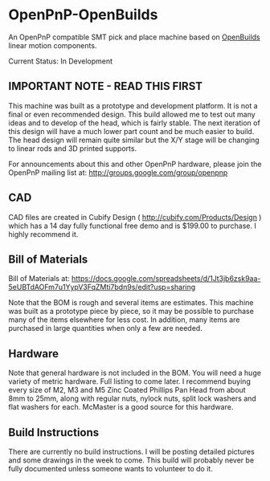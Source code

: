 OpenPnP-OpenBuilds
==================

An OpenPnP compatible SMT pick and place machine based on [OpenBuilds](http://openbuildspartstore.com/) linear motion components.

Current Status: In Development

IMPORTANT NOTE - READ THIS FIRST
---
This machine was built as a prototype and development platform. It is not a final or even recommended design. This build allowed me to test out many ideas and to develop of the head, which is fairly stable. The next iteration of this design will have a much lower part count and be much easier to build. The head design will remain quite similar but the X/Y stage will be changing to linear rods and 3D printed supports.

For announcements about this and other OpenPnP hardware, please join the OpenPnP mailing list at: http://groups.google.com/group/openpnp

CAD
---
CAD files are created in Cubify Design ( http://cubify.com/Products/Design ) which has a 14 day fully functional free demo and is $199.00 to purchase. I highly recommend it.

Bill of Materials
---
Bill of Materials at: https://docs.google.com/spreadsheets/d/1Jt3jb6zsk9aa-5eUBTdAOFm7u1YypV3FqZMti7bdn9s/edit?usp=sharing

Note that the BOM is rough and several items are estimates. This machine was built as a prototype piece by piece, so it may be possible to purchase many of the items elsewhere for less cost. In addition, many items are purchased in large quantities when only a few are needed.

Hardware
---
Note that general hardware is not included in the BOM. You will need a huge variety of metric hardware. Full listing to come later. I recommend buying every size of M2, M3 and M5 Zinc Coated Phillips Pan Head from about 8mm to 25mm, along with regular nuts, nylock nuts, split lock washers and flat washers for each. McMaster is a good source for this hardware.

Build Instructions
---
There are currently no build instructions. I will be posting detailed pictures and some drawings in the week to come. This build will probably never be fully documented unless someone wants to volunteer to do it.

